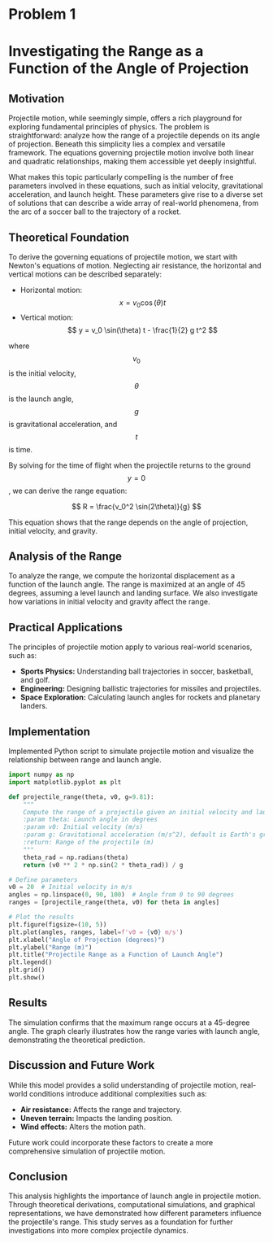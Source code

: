 # Problem 1
# Investigating the Range as a Function of the Angle of Projection

## Motivation
Projectile motion, while seemingly simple, offers a rich playground for exploring fundamental principles of physics. The problem is straightforward: analyze how the range of a projectile depends on its angle of projection. Beneath this simplicity lies a complex and versatile framework. The equations governing projectile motion involve both linear and quadratic relationships, making them accessible yet deeply insightful.

What makes this topic particularly compelling is the number of free parameters involved in these equations, such as initial velocity, gravitational acceleration, and launch height. These parameters give rise to a diverse set of solutions that can describe a wide array of real-world phenomena, from the arc of a soccer ball to the trajectory of a rocket.

## Theoretical Foundation
To derive the governing equations of projectile motion, we start with Newton's equations of motion. Neglecting air resistance, the horizontal and vertical motions can be described separately:

- Horizontal motion: $$ x = v_0 \cos(\theta) t $$
- Vertical motion: $$ y = v_0 \sin(\theta) t - \frac{1}{2} g t^2 $$

where $$ v_0 $$ is the initial velocity, $$ \theta $$ is the launch angle, $$ g $$ is gravitational acceleration, and $$ t $$ is time.

By solving for the time of flight when the projectile returns to the ground $$ y = 0 $$ , we can derive the range equation:

$$
 R = \frac{v_0^2 \sin(2\theta)}{g}
$$

This equation shows that the range depends on the angle of projection, initial velocity, and gravity.

## Analysis of the Range
To analyze the range, we compute the horizontal displacement as a function of the launch angle. The range is maximized at an angle of 45 degrees, assuming a level launch and landing surface. We also investigate how variations in initial velocity and gravity affect the range.

## Practical Applications
The principles of projectile motion apply to various real-world scenarios, such as:

- **Sports Physics:** Understanding ball trajectories in soccer, basketball, and golf.
- **Engineering:** Designing ballistic trajectories for missiles and projectiles.
- **Space Exploration:** Calculating launch angles for rockets and planetary landers.

## Implementation
Implemented Python script to simulate projectile motion and visualize the relationship between range and launch angle.

```python
import numpy as np
import matplotlib.pyplot as plt

def projectile_range(theta, v0, g=9.81):
    """
    Compute the range of a projectile given an initial velocity and launch angle.
    :param theta: Launch angle in degrees
    :param v0: Initial velocity (m/s)
    :param g: Gravitational acceleration (m/s^2), default is Earth's gravity
    :return: Range of the projectile (m)
    """
    theta_rad = np.radians(theta)
    return (v0 ** 2 * np.sin(2 * theta_rad)) / g

# Define parameters
v0 = 20  # Initial velocity in m/s
angles = np.linspace(0, 90, 100)  # Angle from 0 to 90 degrees
ranges = [projectile_range(theta, v0) for theta in angles]

# Plot the results
plt.figure(figsize=(10, 5))
plt.plot(angles, ranges, label=f'v0 = {v0} m/s')
plt.xlabel("Angle of Projection (degrees)")
plt.ylabel("Range (m)")
plt.title("Projectile Range as a Function of Launch Angle")
plt.legend()
plt.grid()
plt.show()
```

## Results
The simulation confirms that the maximum range occurs at a 45-degree angle. The graph clearly illustrates how the range varies with launch angle, demonstrating the theoretical prediction.

## Discussion and Future Work
While this model provides a solid understanding of projectile motion, real-world conditions introduce additional complexities such as:

- **Air resistance:** Affects the range and trajectory.
- **Uneven terrain:** Impacts the landing position.
- **Wind effects:** Alters the motion path.

Future work could incorporate these factors to create a more comprehensive simulation of projectile motion.

## Conclusion
This analysis highlights the importance of launch angle in projectile motion. Through theoretical derivations, computational simulations, and graphical representations, we have demonstrated how different parameters influence the projectile's range. This study serves as a foundation for further investigations into more complex projectile dynamics.
